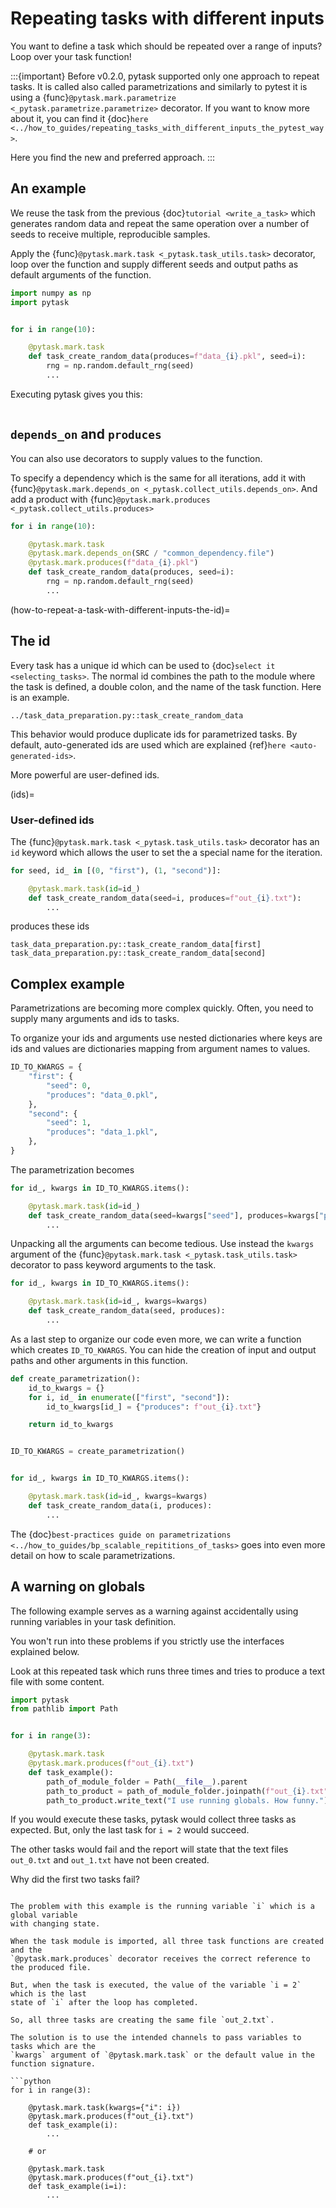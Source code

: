 # Repeating tasks with different inputs

You want to define a task which should be repeated over a range of inputs? Loop over
your task function!

:::{important}
Before v0.2.0, pytask supported only one approach to repeat tasks. It is called also
called parametrizations and similarly to pytest it is using a
{func}`@pytask.mark.parametrize <_pytask.parametrize.parametrize>` decorator. If you
want to know more about it, you can find it
{doc}`here <../how_to_guides/repeating_tasks_with_different_inputs_the_pytest_way>`.

Here you find the new and preferred approach.
:::

## An example

We reuse the task from the previous {doc}`tutorial <write_a_task>` which generates
random data and repeat the same operation over a number of seeds to receive multiple,
reproducible samples.

Apply the {func}`@pytask.mark.task <_pytask.task_utils.task>` decorator, loop over the
function and supply different seeds and output paths as default arguments of the
function.

```python
import numpy as np
import pytask


for i in range(10):

    @pytask.mark.task
    def task_create_random_data(produces=f"data_{i}.pkl", seed=i):
        rng = np.random.default_rng(seed)
        ...
```

Executing pytask gives you this:

```{image} /_static/images/repeating-tasks.svg
```

## `depends_on` and `produces`

You can also use decorators to supply values to the function.

To specify a dependency which is the same for all iterations, add it with
{func}`@pytask.mark.depends_on <_pytask.collect_utils.depends_on>`. And add a product
with {func}`@pytask.mark.produces <_pytask.collect_utils.produces>`

```python
for i in range(10):

    @pytask.mark.task
    @pytask.mark.depends_on(SRC / "common_dependency.file")
    @pytask.mark.produces(f"data_{i}.pkl")
    def task_create_random_data(produces, seed=i):
        rng = np.random.default_rng(seed)
        ...
```

(how-to-repeat-a-task-with-different-inputs-the-id)=

## The id

Every task has a unique id which can be used to {doc}`select it <selecting_tasks>`.
The normal id combines the path to the module where the task is defined, a double colon,
and the name of the task function. Here is an example.

```
../task_data_preparation.py::task_create_random_data
```

This behavior would produce duplicate ids for parametrized tasks. By default,
auto-generated ids are used which are explained {ref}`here <auto-generated-ids>`.

More powerful are user-defined ids.

(ids)=

### User-defined ids

The {func}`@pytask.mark.task <_pytask.task_utils.task>` decorator has an `id` keyword
which allows the user to set the a special name for the iteration.

```python
for seed, id_ in [(0, "first"), (1, "second")]:

    @pytask.mark.task(id=id_)
    def task_create_random_data(seed=i, produces=f"out_{i}.txt"):
        ...
```

produces these ids

```
task_data_preparation.py::task_create_random_data[first]
task_data_preparation.py::task_create_random_data[second]
```

## Complex example

Parametrizations are becoming more complex quickly. Often, you need to supply many
arguments and ids to tasks.

To organize your ids and arguments use nested dictionaries where keys are ids and values
are dictionaries mapping from argument names to values.

```python
ID_TO_KWARGS = {
    "first": {
        "seed": 0,
        "produces": "data_0.pkl",
    },
    "second": {
        "seed": 1,
        "produces": "data_1.pkl",
    },
}
```

The parametrization becomes

```python
for id_, kwargs in ID_TO_KWARGS.items():

    @pytask.mark.task(id=id_)
    def task_create_random_data(seed=kwargs["seed"], produces=kwargs["produces"]):
        ...
```

Unpacking all the arguments can become tedious. Use instead the `kwargs` argument of the
{func}`@pytask.mark.task <_pytask.task_utils.task>` decorator to pass keyword arguments
to the task.

```python
for id_, kwargs in ID_TO_KWARGS.items():

    @pytask.mark.task(id=id_, kwargs=kwargs)
    def task_create_random_data(seed, produces):
        ...
```

As a last step to organize our code even more, we can write a function which creates
`ID_TO_KWARGS`. You can hide the creation of input and output paths and other arguments
in this function.

```python
def create_parametrization():
    id_to_kwargs = {}
    for i, id_ in enumerate(["first", "second"]):
        id_to_kwargs[id_] = {"produces": f"out_{i}.txt"}

    return id_to_kwargs


ID_TO_KWARGS = create_parametrization()


for id_, kwargs in ID_TO_KWARGS.items():

    @pytask.mark.task(id=id_, kwargs=kwargs)
    def task_create_random_data(i, produces):
        ...
```

The
{doc}`best-practices guide on parametrizations <../how_to_guides/bp_scalable_repititions_of_tasks>`
goes into even more detail on how to scale parametrizations.

## A warning on globals

The following example serves as a warning against accidentally using running variables
in your task definition.

You won't run into these problems if you strictly use the interfaces explained below.

Look at this repeated task which runs three times and tries to produce a text file with
some content.

```python
import pytask
from pathlib import Path


for i in range(3):

    @pytask.mark.task
    @pytask.mark.produces(f"out_{i}.txt")
    def task_example():
        path_of_module_folder = Path(__file__).parent
        path_to_product = path_of_module_folder.joinpath(f"out_{i}.txt")
        path_to_product.write_text("I use running globals. How funny.")
```

If you would execute these tasks, pytask would collect three tasks as expected. But,
only the last task for `i = 2` would succeed.

The other tasks would fail and the report will state that the text files `out_0.txt` and
`out_1.txt` have not been created.

Why did the first two tasks fail?

```{dropdown} Explanation

The problem with this example is the running variable `i` which is a global variable
with changing state.

When the task module is imported, all three task functions are created and the
`@pytask.mark.produces` decorator receives the correct reference to the produced file.

But, when the task is executed, the value of the variable `i = 2` which is the last
state of `i` after the loop has completed.

So, all three tasks are creating the same file `out_2.txt`.

The solution is to use the intended channels to pass variables to tasks which are the
`kwargs` argument of `@pytask.mark.task` or the default value in the function signature.

```python
for i in range(3):

    @pytask.mark.task(kwargs={"i": i})
    @pytask.mark.produces(f"out_{i}.txt")
    def task_example(i):
        ...

    # or

    @pytask.mark.task
    @pytask.mark.produces(f"out_{i}.txt")
    def task_example(i=i):
        ...
```
